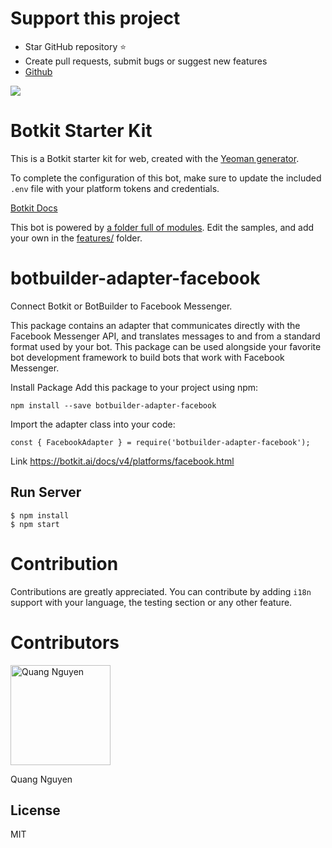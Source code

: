 # Support this project
- Star GitHub repository :star:
- Create pull requests, submit bugs or suggest new features
- [Github](https://github.com/quangnv205)

![](https://github.com/quangnv205/botkit-adapter-web-v4)


# Botkit Starter Kit

This is a Botkit starter kit for web, created with the [Yeoman generator](https://github.com/howdyai/botkit/tree/master/packages/generator-botkit#readme).

To complete the configuration of this bot, make sure to update the included `.env` file with your platform tokens and credentials.

[Botkit Docs](https://botkit.ai/docs/v4)

This bot is powered by [a folder full of modules](https://botkit.ai/docs/v4/core.html#organize-your-bot-code). 
Edit the samples, and add your own in the [features/](features/) folder.

# botbuilder-adapter-facebook
Connect Botkit or BotBuilder to Facebook Messenger.

This package contains an adapter that communicates directly with the Facebook Messenger API, and translates messages to and from a standard format used by your bot. This package can be used alongside your favorite bot development framework to build bots that work with Facebook Messenger.

Install Package
Add this package to your project using npm:

```
npm install --save botbuilder-adapter-facebook
```

Import the adapter class into your code:
````
const { FacebookAdapter } = require('botbuilder-adapter-facebook');
````
Link https://botkit.ai/docs/v4/platforms/facebook.html


## Run Server
```
$ npm install
$ npm start
```
# Contribution
Contributions are greatly appreciated. You can contribute by adding `i18n` support with your language, the testing section or any other feature.

# Contributors
[<img alt="Quang Nguyen" src="https://assets.gitlab-static.net/uploads/-/system/user/avatar/1702767/avatar.png?width=160" width="160">](https://gitlab.com/quangnv205)

Quang Nguyen
## License

MIT

